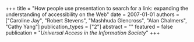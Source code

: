 +++
title = "How people use presentation to search for a link: expanding the understanding of accessibility on the Web"
date = 2007-01-01
authors = ["Caroline Jay", "Robert Stevens", "Mashhuda Glencross", "Alan Chalmers", "Cathy Yang"]
publication_types = ["2"]
abstract = ""
featured = false
publication = "*Universal Access in the Information Society*"
+++

